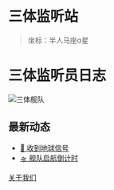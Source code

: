 # 三体监听站
> 坐标：半人马座α星
# 三体监听员日志
![三体舰队](trisolaris.jpg)

## 最新动态
- [📡 收到地球信号](posts/2023-10-05.md)
- [🛸 舰队启航倒计时](about.md)

[关于我们](about.md)
